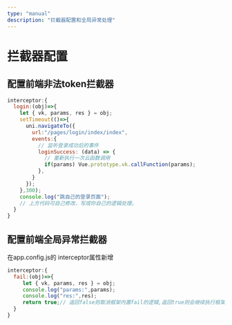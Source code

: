```yaml
---
type: "manual"
description: "拦截器配置和全局异常处理"
---
```


# 拦截器配置

## 配置前端非法token拦截器


```javascript
interceptor:{
  login:(obj)=>{
    let { vk, params, res } = obj;
    setTimeout(()=>{
      uni.navigateTo({
        url:"/pages/login/index/index",
        events:{
          // 监听登录成功后的事件
          loginSuccess: (data) => {
            // 重新执行一次云函数调用
            if(params) Vue.prototype.vk.callFunction(params);
          },
        }
      });
    },300); 
    console.log("跳自己的登录页面");
    // 上方代码可自己修改，写成你自己的逻辑处理。		
  }
}

```

## 配置前端全局异常拦截器

在app.config.js的 interceptor属性新增  
```javascript
interceptor:{
  fail:(obj)=>{
     let { vk, params, res } = obj;
     console.log("params:",params);
     console.log("res:",res);
     return true;// 返回false则取消框架内置fail的逻辑,返回true则会继续执行框架内置fail的逻辑
  }
}

```